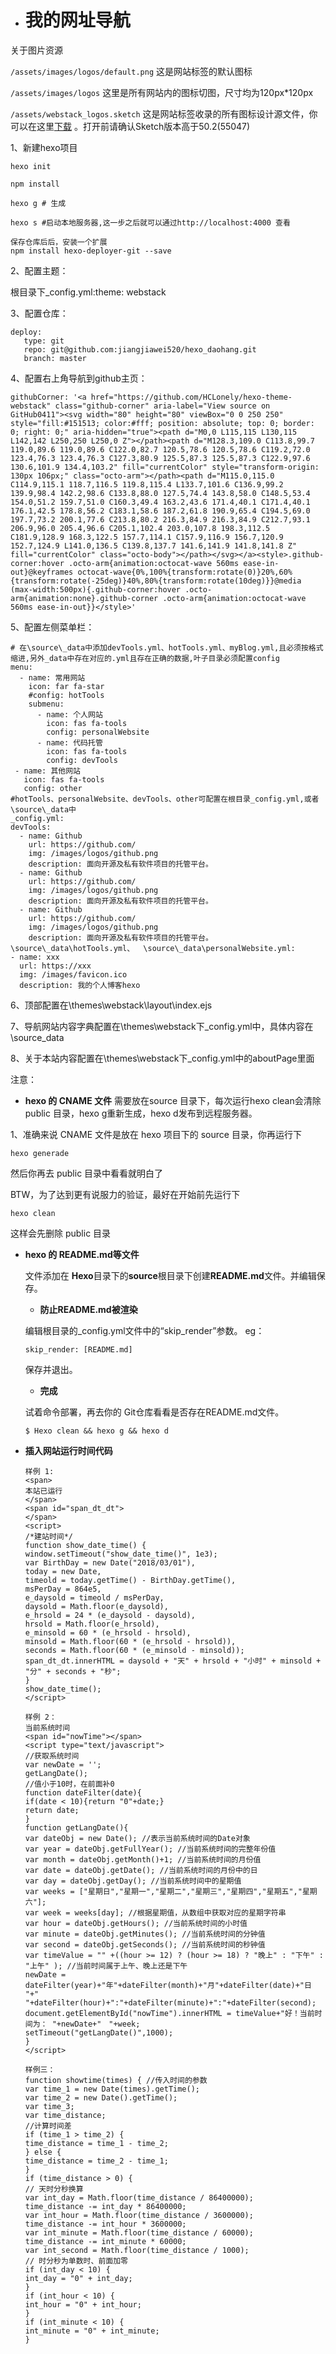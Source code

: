 - # 我的网址导航

关于图片资源

`/assets/images/logos/default.png` 这是网站标签的默认图标

`/assets/images/logos` 这里是所有网站内的图标切图，尺寸均为120px*120px

`/assets/webstack_logos.sketch` 这是网站标签收录的所有图标设计源文件，你可以在这里[下载](https://webstackpage.github.io/assets/webstack_logos.sketch) 。打开前请确认Sketch版本高于50.2(55047)

1、新建hexo项目

```
hexo init

npm install

hexo g # 生成

hexo s #启动本地服务器,这一步之后就可以通过http://localhost:4000 查看

保存仓库后后，安装一个扩展
npm install hexo-deployer-git --save   
```

2、配置主题：

根目录下_config.yml:theme: webstack



3、配置仓库：

```
deploy:
   type: git
   repo: git@github.com:jiangjiawei520/hexo_daohang.git
   branch: master
```



4、配置右上角导航到github主页：

```
githubCorner: '<a href="https://github.com/HCLonely/hexo-theme-webstack" class="github-corner" aria-label="View source on GitHub0411"><svg width="80" height="80" viewBox="0 0 250 250" style="fill:#151513; color:#fff; position: absolute; top: 0; border: 0; right: 0;" aria-hidden="true"><path d="M0,0 L115,115 L130,115 L142,142 L250,250 L250,0 Z"></path><path d="M128.3,109.0 C113.8,99.7 119.0,89.6 119.0,89.6 C122.0,82.7 120.5,78.6 120.5,78.6 C119.2,72.0 123.4,76.3 123.4,76.3 C127.3,80.9 125.5,87.3 125.5,87.3 C122.9,97.6 130.6,101.9 134.4,103.2" fill="currentColor" style="transform-origin: 130px 106px;" class="octo-arm"></path><path d="M115.0,115.0 C114.9,115.1 118.7,116.5 119.8,115.4 L133.7,101.6 C136.9,99.2 139.9,98.4 142.2,98.6 C133.8,88.0 127.5,74.4 143.8,58.0 C148.5,53.4 154.0,51.2 159.7,51.0 C160.3,49.4 163.2,43.6 171.4,40.1 C171.4,40.1 176.1,42.5 178.8,56.2 C183.1,58.6 187.2,61.8 190.9,65.4 C194.5,69.0 197.7,73.2 200.1,77.6 C213.8,80.2 216.3,84.9 216.3,84.9 C212.7,93.1 206.9,96.0 205.4,96.6 C205.1,102.4 203.0,107.8 198.3,112.5 C181.9,128.9 168.3,122.5 157.7,114.1 C157.9,116.9 156.7,120.9 152.7,124.9 L141.0,136.5 C139.8,137.7 141.6,141.9 141.8,141.8 Z" fill="currentColor" class="octo-body"></path></svg></a><style>.github-corner:hover .octo-arm{animation:octocat-wave 560ms ease-in-out}@keyframes octocat-wave{0%,100%{transform:rotate(0)}20%,60%{transform:rotate(-25deg)}40%,80%{transform:rotate(10deg)}}@media (max-width:500px){.github-corner:hover .octo-arm{animation:none}.github-corner .octo-arm{animation:octocat-wave 560ms ease-in-out}}</style>'

```



5、配置左侧菜单栏：

```
# 在\source\_data中添加devTools.yml、hotTools.yml、myBlog.yml,且必须按格式缩进,另外_data中存在对应的.yml且存在正确的数据,叶子目录必须配置config
menu:
  - name: 常用网站
    icon: far fa-star
    #config: hotTools
    submenu:
      - name: 个人网站
        icon: fas fa-tools
        config: personalWebsite
      - name: 代码托管
        icon: fas fa-tools
        config: devTools
 - name: 其他网站
   icon: fas fa-tools
   config: other
#hotTools、personalWebsite、devTools、other可配置在根目录_config.yml,或者\source\_data中
_config.yml:
devTools:
  - name: Github
    url: https://github.com/
    img: /images/logos/github.png
    description: 面向开源及私有软件项目的托管平台。
  - name: Github
    url: https://github.com/
    img: /images/logos/github.png
    description: 面向开源及私有软件项目的托管平台。
  - name: Github
    url: https://github.com/
    img: /images/logos/github.png
    description: 面向开源及私有软件项目的托管平台。
\source\_data\hotTools.yml、  \source\_data\personalWebsite.yml:
- name: xxx
  url: https://xxx
  img: /images/favicon.ico
  description: 我的个人博客hexo
```



6、顶部配置在\themes\webstack\layout\index.ejs

7、导航网站内容字典配置在\themes\webstack下\_config.yml中，具体内容在\source\_data

8、关于本站内容配置在\themes\webstack下\_config.yml中的aboutPage里面



注意：

- **hexo 的 CNAME 文件** 需要放在source 目录下，每次运行hexo clean会清除public 目录，hexo g重新生成，hexo d发布到远程服务器。

1、准确来说 CNAME 文件是放在 hexo 项目下的 source 目录，你再运行下

```text
hexo generade
```

然后你再去 public 目录中看看就明白了

BTW，为了达到更有说服力的验证，最好在开始前先运行下

```text
hexo clean
```

这样会先删除 public 目录

- **hexo 的 README.md等文件**

  [原文]: (https://www.dazhuanlan.com/2020/03/20/5e73a3d07ebbc/)

  文件添加在 **Hexo**目录下的**source**根目录下创建**README.md**文件。并编辑保存。

  - **防止README.md被渲染**

  编辑根目录的_config.yml文件中的“skip_render”参数。
  eg：

  ```
  skip_render: [README.md]
  ```

  保存并退出。

  - **完成**

  试着命令部署，再去你的 Git仓库看看是否存在README.md文件。

  ```
  $ Hexo clean && hexo g && hexo d
  ```

- **插入网站运行时间代码**

  ```
  样例 1:
  <span>
  本站已运行
  </span>
  <span id="span_dt_dt">
  </span>
  <script>
  /*建站时间*/
  function show_date_time() {
  window.setTimeout("show_date_time()", 1e3);
  var BirthDay = new Date("2018/03/01"),
  today = new Date,
  timeold = today.getTime() - BirthDay.getTime(),
  msPerDay = 864e5,
  e_daysold = timeold / msPerDay,
  daysold = Math.floor(e_daysold),
  e_hrsold = 24 * (e_daysold - daysold),
  hrsold = Math.floor(e_hrsold),
  e_minsold = 60 * (e_hrsold - hrsold),
  minsold = Math.floor(60 * (e_hrsold - hrsold)),
  seconds = Math.floor(60 * (e_minsold - minsold));
  span_dt_dt.innerHTML = daysold + "天" + hrsold + "小时" + minsold + "分" + seconds + "秒";
  }
  show_date_time();
  </script>
  ```
  ```
  样例 2：
  当前系统时间
  <span id="nowTime"></span>
  <script type="text/javascript">
  //获取系统时间
  var newDate = '';
  getLangDate();
  //值小于10时，在前面补0
  function dateFilter(date){
  if(date < 10){return "0"+date;}
  return date;
  }
  function getLangDate(){
  var dateObj = new Date(); //表示当前系统时间的Date对象
  var year = dateObj.getFullYear(); //当前系统时间的完整年份值
  var month = dateObj.getMonth()+1; //当前系统时间的月份值
  var date = dateObj.getDate(); //当前系统时间的月份中的日
  var day = dateObj.getDay(); //当前系统时间中的星期值
  var weeks = ["星期日","星期一","星期二","星期三","星期四","星期五","星期六"];
  var week = weeks[day]; //根据星期值，从数组中获取对应的星期字符串
  var hour = dateObj.getHours(); //当前系统时间的小时值
  var minute = dateObj.getMinutes(); //当前系统时间的分钟值
  var second = dateObj.getSeconds(); //当前系统时间的秒钟值
  var timeValue = "" +((hour >= 12) ? (hour >= 18) ? "晚上" : "下午" : "上午" ); //当前时间属于上午、晚上还是下午
  newDate = dateFilter(year)+"年"+dateFilter(month)+"月"+dateFilter(date)+"日 "+" "+dateFilter(hour)+":"+dateFilter(minute)+":"+dateFilter(second);
  document.getElementById("nowTime").innerHTML = timeValue+"好！当前时间为： "+newDate+"　"+week;
  setTimeout("getLangDate()",1000);
  }
  </script>
  ```
  ```
  样例三：
  function showtime(times) { //传入时间的参数
  var time_1 = new Date(times).getTime();
  var time_2 = new Date().getTime();
  var time_3;
  var time_distance;
  //计算时间差
  if (time_1 > time_2) {
  time_distance = time_1 - time_2;
  } else {
  time_distance = time_2 - time_1;
  }
  if (time_distance > 0) {
  // 天时分秒换算
  var int_day = Math.floor(time_distance / 86400000);
  time_distance -= int_day * 86400000;
  var int_hour = Math.floor(time_distance / 3600000);
  time_distance -= int_hour * 3600000;
  var int_minute = Math.floor(time_distance / 60000);
  time_distance -= int_minute * 60000;
  var int_second = Math.floor(time_distance / 1000);
  // 时分秒为单数时、前面加零
  if (int_day < 10) {
  int_day = "0" + int_day;
  }
  if (int_hour < 10) {
  int_hour = "0" + int_hour;
  }
  if (int_minute < 10) {
  int_minute = "0" + int_minute;
  }
  ```
